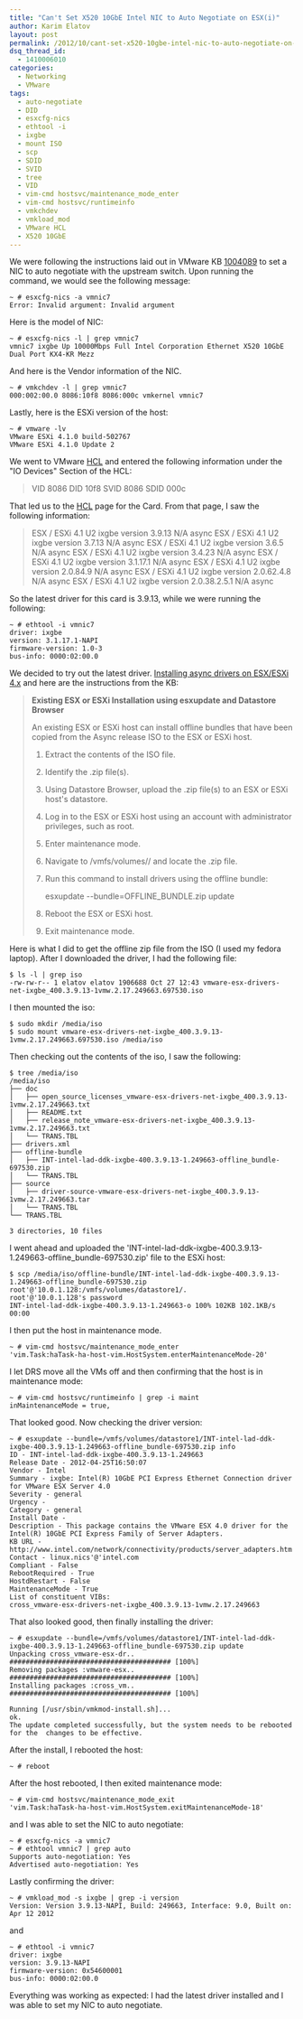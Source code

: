 ```yaml
---
title: "Can't Set X520 10GbE Intel NIC to Auto Negotiate on ESX(i)"
author: Karim Elatov
layout: post
permalink: /2012/10/cant-set-x520-10gbe-intel-nic-to-auto-negotiate-on-esxi/
dsq_thread_id:
  - 1410006010
categories:
  - Networking
  - VMware
tags:
  - auto-negotiate
  - DID
  - esxcfg-nics
  - ethtool -i
  - ixgbe
  - mount ISO
  - scp
  - SDID
  - SVID
  - tree
  - VID
  - vim-cmd hostsvc/maintenance_mode_enter
  - vim-cmd hostsvc/runtimeinfo
  - vmkchdev
  - vmkload_mod
  - VMware HCL
  - X520 10GbE
---
```

We were following the instructions laid out in VMware KB [1004089](http://kb.vmware.com/kb/1004089) to set a NIC to auto negotiate with the upstream switch. Upon running the command, we would see the following message:


	~ # esxcfg-nics -a vmnic7
	Error: Invalid argument: Invalid argument


Here is the model of NIC:


	~ # esxcfg-nics -l | grep vmnic7
	vmnic7 ixgbe Up 10000Mbps Full Intel Corporation Ethernet X520 10GbE Dual Port KX4-KR Mezz


And here is the Vendor information of the NIC.


	~ # vmkchdev -l | grep vmnic7
	000:002:00.0 8086:10f8 8086:000c vmkernel vmnic7


Lastly, here is the ESXi version of the host:


	~ # vmware -lv
	VMware ESXi 4.1.0 build-502767
	VMware ESXi 4.1.0 Update 2


We went to VMware [HCL](http://www.vmware.com/resources/compatibility/search.php?deviceCategory=io) and entered the following information under the "IO Devices" Section of the HCL:

> VID 8086
> DID 10f8
> SVID 8086
> SDID 000c

That led us to the [HCL](http://www.vmware.com/resources/compatibility/detail.php?deviceCategory=io&productid=17547&deviceCategory=io&VID=8086&DID=10F8&SVID=8086&SSID=000C&page=1&display_interval=10&sortColumn=Partner&sortOrder=Asc) page for the Card. From that page, I saw the following information:

> ESX / ESXi 4.1 U2 ixgbe version 3.9.13 N/A async
> ESX / ESXi 4.1 U2 ixgbe version 3.7.13 N/A async
> ESX / ESXi 4.1 U2 ixgbe version 3.6.5 N/A async
> ESX / ESXi 4.1 U2 ixgbe version 3.4.23 N/A async
> ESX / ESXi 4.1 U2 ixgbe version 3.1.17.1 N/A async
> ESX / ESXi 4.1 U2 ixgbe version 2.0.84.9 N/A async
> ESX / ESXi 4.1 U2 ixgbe version 2.0.62.4.8 N/A async
> ESX / ESXi 4.1 U2 ixgbe version 2.0.38.2.5.1 N/A async

So the latest driver for this card is 3.9.13, while we were running the following:


	~ # ethtool -i vmnic7
	driver: ixgbe
	version: 3.1.17.1-NAPI
	firmware-version: 1.0-3
	bus-info: 0000:02:00.0


We decided to try out the latest driver. [Installing async drivers on ESX/ESXi 4.x](https://my.vmware.com/web/vmware/details?downloadGroup=DT-ESX4X-Intel-ixgbe-3913&productId=230) and here are the instructions from the KB:

> **Existing ESX or ESXi Installation using esxupdate and Datastore Browser**
>
> An existing ESX or ESXi host can install offline bundles that have been copied from the Async release ISO to the ESX or ESXi host.
>
> 1.  Extract the contents of the ISO file.
> 2.  Identify the .zip file(s).
> 3.  Using Datastore Browser, upload the .zip file(s) to an ESX or ESXi host's datastore.
> 4.  Log in to the ESX or ESXi host using an account with administrator privileges, such as root.
> 5.  Enter maintenance mode.
> 6.  Navigate to /vmfs/volumes// and locate the .zip file.
> 7.  Run this command to install drivers using the offline bundle:
>
>	     esxupdate --bundle=OFFLINE_BUNDLE.zip update
>
> 8.  Reboot the ESX or ESXi host.
> 9.  Exit maintenance mode.

Here is what I did to get the offline zip file from the ISO (I used my fedora laptop). After I downloaded the driver, I had the following file:


	$ ls -l | grep iso
	-rw-rw-r-- 1 elatov elatov 1906688 Oct 27 12:43 vmware-esx-drivers-net-ixgbe_400.3.9.13-1vmw.2.17.249663.697530.iso


I then mounted the iso:


	$ sudo mkdir /media/iso
	$ sudo mount vmware-esx-drivers-net-ixgbe_400.3.9.13-1vmw.2.17.249663.697530.iso /media/iso


Then checking out the contents of the iso, I saw the following:


	$ tree /media/iso
	/media/iso
	├── doc
	│   ├── open_source_licenses_vmware-esx-drivers-net-ixgbe_400.3.9.13-1vmw.2.17.249663.txt
	│   ├── README.txt
	│   ├── release_note_vmware-esx-drivers-net-ixgbe_400.3.9.13-1vmw.2.17.249663.txt
	│   └── TRANS.TBL
	├── drivers.xml
	├── offline-bundle
	│   ├── INT-intel-lad-ddk-ixgbe-400.3.9.13-1.249663-offline_bundle-697530.zip
	│   └── TRANS.TBL
	├── source
	│   ├── driver-source-vmware-esx-drivers-net-ixgbe_400.3.9.13-1vmw.2.17.249663.tar
	│   └── TRANS.TBL
	└── TRANS.TBL

	3 directories, 10 files


I went ahead and uploaded the 'INT-intel-lad-ddk-ixgbe-400.3.9.13-1.249663-offline_bundle-697530.zip' file to the ESXi host:


	$ scp /media/iso/offline-bundle/INT-intel-lad-ddk-ixgbe-400.3.9.13-1.249663-offline_bundle-697530.zip root'@'10.0.1.128:/vmfs/volumes/datastore1/.
	root'@'10.0.1.128's password
	INT-intel-lad-ddk-ixgbe-400.3.9.13-1.249663-o 100% 102KB 102.1KB/s 00:00


I then put the host in maintenance mode.


	~ # vim-cmd hostsvc/maintenance_mode_enter
	'vim.Task:haTask-ha-host-vim.HostSystem.enterMaintenanceMode-20'


I let DRS move all the VMs off and then confirming that the host is in maintenance mode:


	~ # vim-cmd hostsvc/runtimeinfo | grep -i maint
	inMaintenanceMode = true,


That looked good. Now checking the driver version:


	~ # esxupdate --bundle=/vmfs/volumes/datastore1/INT-intel-lad-ddk-ixgbe-400.3.9.13-1.249663-offline_bundle-697530.zip info
	ID - INT-intel-lad-ddk-ixgbe-400.3.9.13-1.249663
	Release Date - 2012-04-25T16:50:07
	Vendor - Intel
	Summary - ixgbe: Intel(R) 10GbE PCI Express Ethernet Connection driver
	for VMware ESX Server 4.0
	Severity - general
	Urgency -
	Category - general
	Install Date -
	Description - This package contains the VMware ESX 4.0 driver for the
	Intel(R) 10GbE PCI Express Family of Server Adapters.
	KB URL - http://www.intel.com/network/connectivity/products/server_adapters.htm
	Contact - linux.nics'@'intel.com
	Compliant - False
	RebootRequired - True
	HostdRestart - False
	MaintenanceMode - True
	List of constituent VIBs:
	cross_vmware-esx-drivers-net-ixgbe_400.3.9.13-1vmw.2.17.249663


That also looked good, then finally installing the driver:

	~ # esxupdate --bundle=/vmfs/volumes/datastore1/INT-intel-lad-ddk-ixgbe-400.3.9.13-1.249663-offline_bundle-697530.zip update
	Unpacking cross_vmware-esx-dr.. ######################################## [100%]
	Removing packages :vmware-esx.. ######################################## [100%]
	Installing packages :cross_vm.. ######################################## [100%]

	Running [/usr/sbin/vmkmod-install.sh]...
	ok.
	The update completed successfully, but the system needs to be rebooted for the  changes to be effective.

After the install, I rebooted the host:

	~ # reboot

After the host rebooted, I then exited maintenance mode:

	~ # vim-cmd hostsvc/maintenance_mode_exit
	'vim.Task:haTask-ha-host-vim.HostSystem.exitMaintenanceMode-18'

and I was able to set the NIC to auto negotiate:

	~ # esxcfg-nics -a vmnic7
	~ # ethtool vmnic7 | grep auto
	Supports auto-negotiation: Yes
	Advertised auto-negotiation: Yes

Lastly confirming the driver:

	~ # vmkload_mod -s ixgbe | grep -i version
	Version: Version 3.9.13-NAPI, Build: 249663, Interface: 9.0, Built on: Apr 12 2012

and

	~ # ethtool -i vmnic7
	driver: ixgbe
	version: 3.9.13-NAPI
	firmware-version: 0x54600001
	bus-info: 0000:02:00.0

Everything was working as expected: I had the latest driver installed and I was able to set my NIC to auto negotiate.
